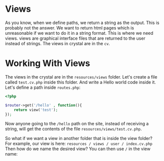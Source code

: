 # Views
As you know, when we define paths, we return a string as the output. This is probably not the answer. We want to return html pages which is unreasonable if we want to do it in a string format. This is where we need views. views are graphical interface files that are returned to the user instead of strings. The views in crystal are in the `cv`.

# Working With Views
The views in the crystal are in the `resources/views` folder.
Let's create a file called `test.cv.php` inside this folder. And write a Hello world code inside it.
Let's define a path inside `routes.php`:

```php
<?php

$router->get('/hello' , function(){
    return view('test');
});
```

Now anyone going to the `/hello` path on the site, instead of receiving a string, will get the contents of the file `resources/views/test.cv.php`.


So what if we want a view in another folder that is inside the view folder? For example, our view is here:
`resources / views / user / index.cv.php`
Then how do we name the desired view?
You can then use `/` in the view name: